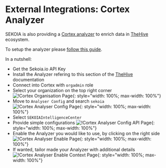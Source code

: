 # External Integrations: Cortex Analyzer

SEKOIA is also providing a [Cortex analyzer](https://github.com/TheHive-Project/Cortex-Analyzers/tree/master/analyzers/SEKOIAIntelligenceCenter) to enrich data in [TheHive](https://thehive-project.org/) ecosystem.

To setup the analyzer please [follow this guide](https://github.com/TheHive-Project/CortexDocs/blob/master/analyzer_requirements.md).

In a nutshell:

- Get the Sekoia.io API Key
- Install the Analyzer refering to this section of the [TheHive](https://github.com/TheHive-Project/CortexDocs/blob/master/installation/install-guide.md#installation) documentation
- Connect into Cortex with `orgadmin` role
- Select your organization on the top right corner
![!Cortex Organisation Page](/assets/intelligence_center/organization.png){: style="width: 100%; max-width: 100%"}
- Move to `Analyser Config` and search `sekoia`
![!Cortex Analyser Config Page](/assets/intelligence_center/analyzer_config.png){: style="width: 100%; max-width: 100%"}
- Select `SEKOIAIntelligenceCenter`
- Provide simple configurations
![!Cortex Analyser Config API Page](/assets/intelligence_center/sekoia_api.png){: style="width: 100%; max-width: 100%"}
- Enable the Analyzer you would like to use, by clicking on the right side
![!Cortex Analyser Enable Page](/assets/intelligence_center/analyzer_activation.png){: style="width: 100%; max-width: 100%"}
- If wanted, tailor made your Analyzer with additional details
![!Cortex Analyser Enable Context Page](/assets/intelligence_center/enable_context.png){: style="width: 100%; max-width: 100%"}
